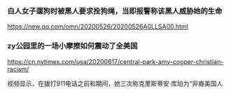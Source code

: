 ### 白人女子遛狗时被黑人要求拴狗绳，当即报警称该黑人威胁她的生命
https://new.qq.com/omn/20200526/20200526A0LLSA00.html

### zy公园里的一场小摩擦如何震动了全美国
https://cn.nytimes.com/usa/20200617/central-park-amy-cooper-christian-racism/

视频显示，在拨打911电话之前和期间，她三次称克里斯蒂安·库珀为“非裔美国人
